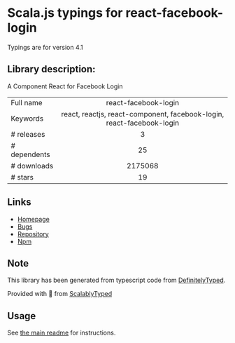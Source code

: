 
# Scala.js typings for react-facebook-login

Typings are for version 4.1

## Library description:
A Component React for Facebook Login

|                    |                 |
| ------------------ | :-------------: |
| Full name          | react-facebook-login |
| Keywords           | react, reactjs, react-component, facebook-login, react-facebook-login |
| # releases         | 3 |
| # dependents       | 25 |
| # downloads        | 2175068 |
| # stars            | 19 |

## Links
- [Homepage](https://github.com/keppelen/react-facebook-login)
- [Bugs](https://github.com/keppelen/react-facebook-login/issues)
- [Repository](https://github.com/keppelen/react-facebook-login)
- [Npm](https://www.npmjs.com/package/react-facebook-login)
    


## Note
This library has been generated from typescript code from [DefinitelyTyped](https://definitelytyped.org).

Provided with :purple_heart: from [ScalablyTyped](https://github.com/oyvindberg/ScalablyTyped)

## Usage
See [the main readme](../../readme.md) for instructions.


